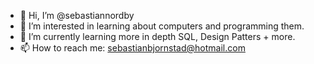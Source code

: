 - 👋 Hi, I’m @sebastiannordby
- 👀 I’m interested in learning about computers and programming them.
- 🌱 I’m currently learning more in depth SQL, Design Patters + more.
- 📫 How to reach me: sebastianbjornstad@hotmail.com

